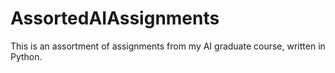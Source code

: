 # AssortedAIAssignments
This is an assortment of assignments from my AI graduate course, written in Python. 
